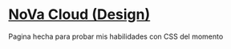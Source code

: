 # [NoVa Cloud (Design)](https://ezsnova.github.io/NovaCloud-old-desing/)

Pagina hecha para probar mis habilidades con CSS del momento
